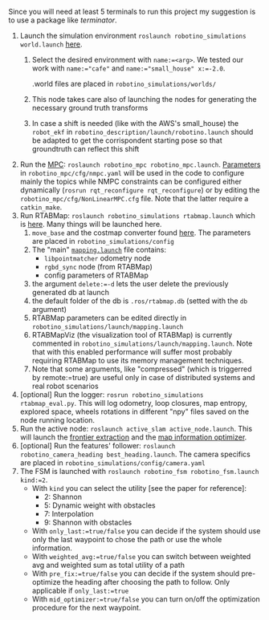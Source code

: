 Since you will need at least 5 terminals to run this project my suggestion is to use a package like _terminator_.
1. Launch the simulation environment `roslaunch robotino_simulations world.launch` [here](https://github.com/eliabntt/active_v_slam/blob/master/src/robotino_simulations/launch/world.launch). 
    1. Select the desired environment with `name:=<arg>`. We tested our work with `name:="cafe"` and `name:="small_house" x:=-2.0`.
       
       .world files are placed in `robotino_simulations/worlds/`
    2. This node takes care also of launching the nodes for generating the necessary ground truth transforms
    3. In case a shift is needed (like with the AWS's small_house) the `robot_ekf` in `robotino_description/launch/robotino.launch` should be adapted to get the corrispondent starting pose so that groundtruth can reflect this shift
2. Run the [MPC](https://github.com/eliabntt/active_v_slam/blob/master/src/robotino_mpc/launch/robotino_mpc.launch):  `roslaunch robotino_mpc robotino_mpc.launch`. [Parameters](https://github.com/eliabntt/active_v_slam/tree/master/src/robotino_mpc/cfg) in `robotino_mpc/cfg/nmpc.yaml` will be used in the code to configure mainly the topics while NMPC constraints can be configured either dynamically (`rosrun rqt_reconfigure rqt_reconfigure`) or by editing the `robotino_mpc/cfg/NonLinearMPC.cfg` file. Note that the latter require a `catkin_make`.
3. Run RTABMap: `roslaunch robotino_simulations rtabmap.launch` which is [here](https://github.com/eliabntt/active_v_slam/blob/master/src/robotino_simulations/launch/rtabmap.launch). Many things will be launched here.
    1. `move_base` and the costmap converter found [here](https://github.com/eliabntt/active_v_slam/blob/master/src/robotino_simulations/launch/move_base.launch). The parameters are placed in `robotino_simulations/config`
    2. The \"main\" [`mapping.launch`](https://github.com/eliabntt/active_v_slam/blob/master/src/robotino_simulations/launch/mapping.launch) file contains:
        - `libpointmatcher` odometry node
        - `rgbd_sync` node (from RTABMap)
        - config parameters of RTABMap
    3. the argument `delete:=-d` lets the user delete the previously generated db at launch
    4. the default folder of the db is `.ros/rtabmap.db` (setted with the `db` argument)
    5. RTABMap parameters can be edited directly in `robotino_simulations/launch/mapping.launch`
    6. RTABMapViz (the visualization tool of RTABMap) is currently commented in `robotino_simulations/launch/mapping.launch`. Note that with this enabled performance will suffer most probably requiring RTABMap to use its memory management techniques.
    7. Note that some arguments, like "compressed" (which is triggerred by remote:=true) are useful only in case of distributed systems and real robot scenarios
4. [optional] Run the logger: `rosrun robotino_simulations rtabmap_eval.py`. This will log odometry, loop closures, map entropy, explored space, wheels rotations in different "npy" files saved on the node running location.
5. Run the active node: `roslaunch active_slam active_node.launch`.
    This will launch the [frontier extraction](https://github.com/eliabntt/active_v_slam/blob/master/src/active_slam/launch/frontier_exploration.launch) and the [map information optimizer](https://github.com/eliabntt/active_v_slam/blob/master/src/active_slam/launch/map_extract.launch).
6. [optional] Run the features' follower: `roslaunch robotino_camera_heading best_heading.launch`. The camera specifics are placed in `robotino_simulations/config/camera.yaml`
7. The FSM is launched with `roslaunch robotino_fsm robotino_fsm.launch kind:=2`.
    - With `kind` you can select the utility [see the paper for reference]:
      - 2: Shannon
      - 5: Dynamic weight with obstacles
      - 7: Interpolation
      - 9: Shannon with obstacles
    - With `only_last:=true/false` you can decide if the system should use only the last waypoint to chose the path or use the whole information.
    - With `weighted_avg:=true/false` you can switch between weighted avg and weighted sum as total utility of a path
    - With `pre_fix:=true/false` you can decide if the system should pre-optimize the heading after choosing the path to follow. Only applicable if `only_last:=true`
    - With `mid_optimizer:=true/false` you can turn on/off the optimization procedure for the next waypoint.
